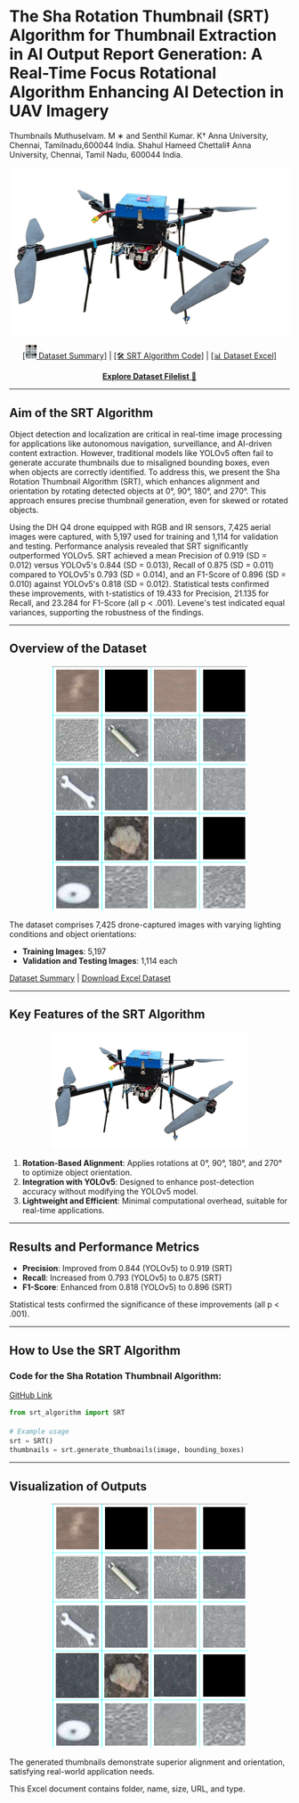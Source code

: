 # The Sha Rotation Thumbnail (SRT) Algorithm for Thumbnail Extraction in AI Output Report Generation: A Real-Time Focus Rotational Algorithm Enhancing AI Detection in UAV Imagery
Thumbnails
Muthuselvam. M ∗ and Senthil Kumar. K†
Anna University, Chennai, Tamilnadu,600044 India.
Shahul Hameed Chettali‡
Anna University, Chennai, Tamil Nadu, 600044 India.

<p align="center">
<img width="1000px" alt="SRT Workflow" src="https://github.com/educationsha/-large-dataset_Sha-Rotation-Thumbnail/blob/main/dron_bac_removed.png">
</p>
<p align="center"><a href="https://github.com/educationsha/-large-dataset_Sha-Rotation-Thumbnail">[<img src="https://github.com/educationsha/-large-dataset_Sha-Rotation-Thumbnail/blob/main/thumbnails.bmp" width="20px"> Dataset Summary]</a> | <a href="https://github.com/educationsha/-large-dataset_Sha-Rotation-Thumbnail/blob/main/Sha%20Rotation%20Thumbnail%20(SRT)%20algorithm.py">[🛠️ SRT Algorithm Code]</a> | <a href="https://github.com/educationsha/-large-dataset_Sha-Rotation-Thumbnail/blob/main/Dataset_Enhancing%20Drone%20Object%20Detection%20Accuracy%20in%20Surveillance%20Real-Time%20Evaluation%20of%20YOLOv5%20and%20the%20New%20Sha%20Rotation%20Thumbnail%20Algorithm.xlsx">[📊 Dataset Excel]</a></p>
<p align="center">
  <a href="https://github.com/educationsha/-large-dataset_Sha-Rotation-Thumbnail/blob/main/Dataset%20filelist"><b>Explore Dataset Filelist</b> 📂</a>
</p>
<hr>

## Aim of the SRT Algorithm

Object detection and localization are critical in real-time image processing for applications like autonomous navigation, surveillance, and AI-driven content extraction. However, traditional models like YOLOv5 often fail to generate accurate thumbnails due to misaligned bounding boxes, even when objects are correctly identified. To address this, we present the Sha Rotation Thumbnail Algorithm (SRT), which enhances alignment and orientation by rotating detected objects at 0°, 90°, 180°, and 270°. This approach ensures precise thumbnail generation, even for skewed or rotated objects. 

Using the DH Q4 drone equipped with RGB and IR sensors, 7,425 aerial images were captured, with 5,197 used for training and 1,114 for validation and testing. Performance analysis revealed that SRT significantly outperformed YOLOv5. SRT achieved a mean Precision of 0.919 (SD = 0.012) versus YOLOv5's 0.844 (SD = 0.013), Recall of 0.875 (SD = 0.011) compared to YOLOv5's 0.793 (SD = 0.014), and an F1-Score of 0.896 (SD = 0.010) against YOLOv5's 0.818 (SD = 0.012). Statistical tests confirmed these improvements, with t-statistics of 19.433 for Precision, 21.135 for Recall, and 23.284 for F1-Score (all p < .001). Levene's test indicated equal variances, supporting the robustness of the findings.

---

## Overview of the Dataset

<p align="center">
<img src="https://github.com/educationsha/-large-dataset_Sha-Rotation-Thumbnail/blob/main/thumbnails.bmp" alt="Dataset Overview" width="70%">
</p>

The dataset comprises 7,425 drone-captured images with varying lighting conditions and object orientations:

- **Training Images**: 5,197
- **Validation and Testing Images**: 1,114 each

[Dataset Summary](https://github.com/educationsha/-large-dataset_Sha-Rotation-Thumbnail/blob/main/Dataset%20filelist) | [Download Excel Dataset](https://github.com/educationsha/-large-dataset_Sha-Rotation-Thumbnail/blob/main/Dataset_Enhancing%20Drone%20Object%20Detection%20Accuracy%20in%20Surveillance%20Real-Time%20Evaluation%20of%20YOLOv5%20and%20the%20New%20Sha%20Rotation%20Thumbnail%20Algorithm.xlsx)

---

## Key Features of the SRT Algorithm

<p align="center">
<img src="https://github.com/educationsha/-large-dataset_Sha-Rotation-Thumbnail/blob/main/dron_bac_removed.png" alt="SRT Process" width="70%">
</p>

1. **Rotation-Based Alignment**: Applies rotations at 0°, 90°, 180°, and 270° to optimize object orientation.
2. **Integration with YOLOv5**: Designed to enhance post-detection accuracy without modifying the YOLOv5 model.
3. **Lightweight and Efficient**: Minimal computational overhead, suitable for real-time applications.

---

## Results and Performance Metrics

- **Precision**: Improved from 0.844 (YOLOv5) to 0.919 (SRT)
- **Recall**: Increased from 0.793 (YOLOv5) to 0.875 (SRT)
- **F1-Score**: Enhanced from 0.818 (YOLOv5) to 0.896 (SRT)

Statistical tests confirmed the significance of these improvements (all p < .001). 

---

## How to Use the SRT Algorithm

### Code for the Sha Rotation Thumbnail Algorithm:
[GitHub Link](https://github.com/educationsha/-large-dataset_Sha-Rotation-Thumbnail/blob/main/Sha%20Rotation%20Thumbnail%20(SRT)%20algorithm.py)

```python
from srt_algorithm import SRT

# Example usage
srt = SRT()
thumbnails = srt.generate_thumbnails(image, bounding_boxes)
```

---

## Visualization of Outputs

<p align="center">
<img src="https://github.com/educationsha/-large-dataset_Sha-Rotation-Thumbnail/blob/main/thumbnails.bmp" alt="Output Example" width="70%">
</p>

The generated thumbnails demonstrate superior alignment and orientation, satisfying real-world application needs.

This Excel document contains folder,	name,	size,	URL, and 	type.

